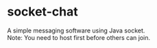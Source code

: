 # socket-chat
A simple messaging software using Java socket.  
Note: You need to host first before others can join.
